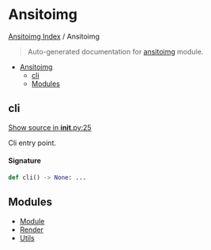 # Ansitoimg

[Ansitoimg Index](../README.md#ansitoimg-index) / Ansitoimg

> Auto-generated documentation for [ansitoimg](../../../ansitoimg/__init__.py) module.

- [Ansitoimg](#ansitoimg)
  - [cli](#cli)
  - [Modules](#modules)

## cli

[Show source in __init__.py:25](../../../ansitoimg/__init__.py#L25)

Cli entry point.

#### Signature

```python
def cli() -> None: ...
```



## Modules

- [Module](./module.md)
- [Render](./render.md)
- [Utils](./utils.md)